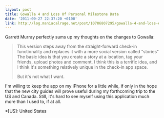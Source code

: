 ```yaml
---
layout: post
title: Gowalla 4 and Loss Of Personal Milestone Data
date: '2011-09-27 22:37:20 +0100'
link: http://log.maniacalrage.net/post/10706807295/gowalla-4-and-loss-of-personal-milestone-data
---
```

Garrett Murray perfectly sums up my thoughts on the changes to Gowalla:

> This version steps away from the straight-forward check-in functionality and replaces it with a more social version called "stories" The basic idea is that you create a story at a location, tag your friends, upload photos and comment. I think this is a terrific idea, and I think it's something relatively unique in the check-in app space.
>
> But it's not what I want.

I'm willing to keep the app on my iPhone for a little while, if only in the hope that the new city guides will prove useful during my forthcoming trip to the US and Canada. Still, it's hard to see myself using this application much more than I used to, if at all.

*[US]: United States